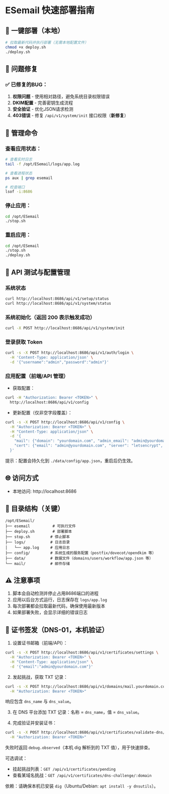 # ESemail 快速部署指南

## 🚀 一键部署（本地）

```bash
# 拉取最新代码并执行部署（无需本地配置文件）
chmod +x deploy.sh
./deploy.sh
```

## 🔧 问题修复

### ✅ 已修复的BUG：
1. **权限问题** - 使用相对路径，避免系统目录权限错误
2. **DKIM配置** - 完善密钥生成流程  
3. **安全验证** - 优化JSON请求检测
4. **403错误** - 修复 `/api/v1/system/init` 接口权限（**新修复**）

## 📝 管理命令

### 查看应用状态：
```bash
# 查看实时日志
tail -f /opt/ESemail/logs/app.log

# 查看进程状态
ps aux | grep esemail

# 检查端口
lsof -i:8686
```

### 停止应用：
```bash
cd /opt/ESemail
./stop.sh
```

### 重启应用：
```bash
cd /opt/ESemail
./stop.sh
./deploy.sh
```

## 🧪 API 测试与配置管理

### 系统状态
```bash
curl http://localhost:8686/api/v1/setup/status
curl http://localhost:8686/api/v1/system/status
```

### 系统初始化（返回 200 表示触发成功）
```bash
curl -X POST http://localhost:8686/api/v1/system/init
```

### 登录获取 Token
```bash
curl -s -X POST http://localhost:8686/api/v1/auth/login \
  -H 'Content-Type: application/json' \
  -d '{"username":"admin","password":"admin"}'
```

### 应用配置（前端/API 管理）
- 获取配置：
```bash
curl -H "Authorization: Bearer <TOKEN>" \
  http://localhost:8686/api/v1/config
```

- 更新配置（仅非空字段覆盖）：
```bash
curl -s -X POST http://localhost:8686/api/v1/config \
  -H "Authorization: Bearer <TOKEN>" \
  -H "Content-Type: application/json" \
  -d '{
    "mail": {"domain": "yourdomain.com", "admin_email": "admin@yourdomain.com"},
    "cert": {"email": "admin@yourdomain.com", "server": "letsencrypt", "cert_path": "/etc/ssl/mail"}
  }'
```

提示：配置会持久化到 `./data/config/app.json`，重启后仍生效。

## 🌐 访问方式

- 本地访问: http://localhost:8686

## 📁 目录结构（关键）

```
/opt/ESemail/
├── esemail          # 可执行文件
├── deploy.sh        # 部署脚本  
├── stop.sh         # 停止脚本
├── logs/           # 日志目录
│   └── app.log     # 应用日志
├── config/         # 系统生成的服务配置（postfix/dovecot/opendkim 等）
├── data/           # 数据文件（domains/users/workflow/app.json 等）
└── mail/           # 邮件存储
```

## ⚠️ 注意事项

1. 脚本会自动检测并停止占用8686端口的进程
2. 应用以后台方式运行，日志保存在 `logs/app.log`
3. 每次部署都会拉取最新代码，确保使用最新版本
4. 如果部署失败，会显示详细的错误日志

## 🔐 证书签发（DNS-01，本机验证）

1) 设置证书邮箱（前端/API）：
```bash
curl -s -X POST http://localhost:8686/api/v1/certificates/settings \
  -H "Authorization: Bearer <TOKEN>" \
  -H "Content-Type: application/json" \
  -d '{"email":"admin@yourdomain.com"}'
```

2) 发起挑战，获取 TXT 记录：
```bash
curl -s -X POST http://localhost:8686/api/v1/domains/mail.yourdomain.com/ssl/request \
  -H "Authorization: Bearer <TOKEN>"
```
响应包含 `dns_name` 与 `dns_value`。

3) 在 DNS 平台添加 TXT 记录：名称 = `dns_name`，值 = `dns_value`。

4) 完成验证并安装证书：
```bash
curl -s -X POST http://localhost:8686/api/v1/certificates/validate-dns/mail.yourdomain.com \
  -H "Authorization: Bearer <TOKEN>"
```
失败时返回 `debug.observed`（本机 dig 解析到的 TXT 值），用于快速排查。

可选调试：
- 挂起挑战列表：`GET /api/v1/certificates/pending`
- 查看某域名挑战：`GET /api/v1/certificates/dns-challenge/:domain`

依赖：请确保本机已安装 `dig`（Ubuntu/Debian: `apt install -y dnsutils`）。
